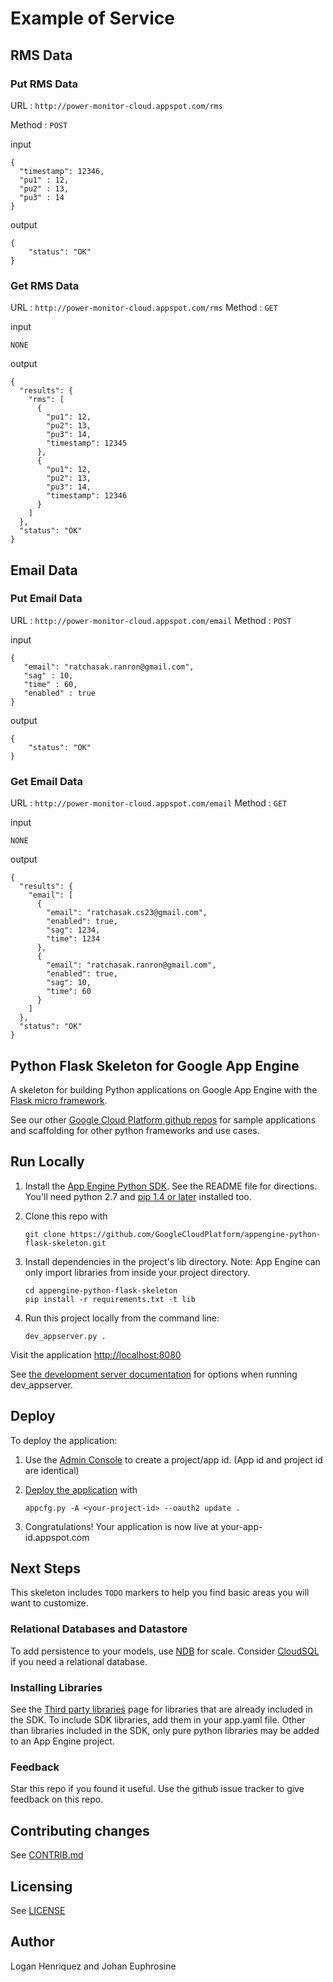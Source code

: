 # Example of Service


## RMS Data
### Put RMS Data

URL : ```http://power-monitor-cloud.appspot.com/rms```

Method : ```POST```

input
   ```
   {
     "timestamp": 12346,
     "pu1" : 12,
     "pu2" : 13,
     "pu3" : 14
   }
   ```

output
   ```
   {
       "status": "OK"
   }
   ```
   
### Get RMS Data

URL : ```http://power-monitor-cloud.appspot.com/rms```
Method : ```GET```

input
   ```
   NONE
   ```

output
   ```
   {
     "results": {
       "rms": [
         {
           "pu1": 12, 
           "pu2": 13, 
           "pu3": 14, 
           "timestamp": 12345
         }, 
         {
           "pu1": 12, 
           "pu2": 13, 
           "pu3": 14, 
           "timestamp": 12346
         }
       ]
     }, 
     "status": "OK"
   }
   ```
   
## Email Data

### Put Email Data

URL : ```http://power-monitor-cloud.appspot.com/email```
Method : ```POST```

input
   ```
   {
      "email": "ratchasak.ranron@gmail.com",
      "sag" : 10,
      "time" : 60,
      "enabled" : true
   }
   ```

output
   ```
   {
       "status": "OK"
   }
   ```
   
### Get Email Data

URL : ```http://power-monitor-cloud.appspot.com/email```
Method : ```GET```

input
   ```
   NONE
   ```

output
   ```
   {
     "results": {
       "email": [
         {
           "email": "ratchasak.cs23@gmail.com", 
           "enabled": true, 
           "sag": 1234, 
           "time": 1234
         }, 
         {
           "email": "ratchasak.ranron@gmail.com", 
           "enabled": true, 
           "sag": 10, 
           "time": 60
         }
       ]
     }, 
     "status": "OK"
   }
   ```


## Python Flask Skeleton for Google App Engine

A skeleton for building Python applications on Google App Engine with the
[Flask micro framework](http://flask.pocoo.org).

See our other [Google Cloud Platform github
repos](https://github.com/GoogleCloudPlatform) for sample applications and
scaffolding for other python frameworks and use cases.

## Run Locally
1. Install the [App Engine Python SDK](https://developers.google.com/appengine/downloads).
See the README file for directions. You'll need python 2.7 and [pip 1.4 or later](http://www.pip-installer.org/en/latest/installing.html) installed too.

2. Clone this repo with

   ```
   git clone https://github.com/GoogleCloudPlatform/appengine-python-flask-skeleton.git
   ```
3. Install dependencies in the project's lib directory.
   Note: App Engine can only import libraries from inside your project directory.

   ```
   cd appengine-python-flask-skeleton
   pip install -r requirements.txt -t lib
   ```
4. Run this project locally from the command line:

   ```
   dev_appserver.py .
   ```

Visit the application [http://localhost:8080](http://localhost:8080)

See [the development server documentation](https://developers.google.com/appengine/docs/python/tools/devserver)
for options when running dev_appserver.

## Deploy
To deploy the application:

1. Use the [Admin Console](https://appengine.google.com) to create a
   project/app id. (App id and project id are identical)
1. [Deploy the
   application](https://developers.google.com/appengine/docs/python/tools/uploadinganapp) with

   ```
   appcfg.py -A <your-project-id> --oauth2 update .
   ```
1. Congratulations!  Your application is now live at your-app-id.appspot.com

## Next Steps
This skeleton includes `TODO` markers to help you find basic areas you will want
to customize.

### Relational Databases and Datastore
To add persistence to your models, use
[NDB](https://developers.google.com/appengine/docs/python/ndb/) for
scale.  Consider
[CloudSQL](https://developers.google.com/appengine/docs/python/cloud-sql)
if you need a relational database.

### Installing Libraries
See the [Third party
libraries](https://developers.google.com/appengine/docs/python/tools/libraries27)
page for libraries that are already included in the SDK.  To include SDK
libraries, add them in your app.yaml file. Other than libraries included in
the SDK, only pure python libraries may be added to an App Engine project.

### Feedback
Star this repo if you found it useful. Use the github issue tracker to give
feedback on this repo.

## Contributing changes
See [CONTRIB.md](CONTRIB.md)

## Licensing
See [LICENSE](LICENSE)

## Author
Logan Henriquez and Johan Euphrosine
